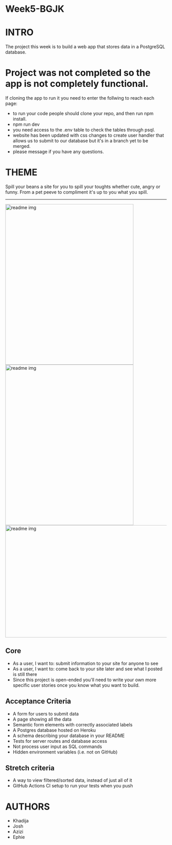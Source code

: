 # Week5-BGJK
# INTRO
The project this week is to build a web app that stores data in a PostgreSQL database.

# Project was not completed so the app is not completely functional.

If cloning the app to run it you need to enter the follwing to reach each page:
- to run your code people should clone your repo, and then run npm install.
- npm run dev 
- you need access to the .env table to check the tables through psql. 
- website has been updated with css changes to create user handler that allows us to submit to our database but it's in a branch yet to be merged.
- please message if you have any questions. 


# THEME
Spill your beans a site for you to spill your toughts whether cute, angry or funny. From a pet peeve to compliment it's up to you what you spill. 

----

<img src='https://user-images.githubusercontent.com/60614102/90199227-02e74800-ddcc-11ea-9cc6-33b0924e66e8.png' width='400' height='500' title='readme img'>
<img src='https://user-images.githubusercontent.com/60614102/90199241-0d094680-ddcc-11ea-9d0a-e82204e33074.png' width='400' height='500' title='readme img'>
<img src='https://user-images.githubusercontent.com/60614102/90199255-14c8eb00-ddcc-11ea-823b-8d1b1ef00cc6.png' width='600' height='350' title='readme img'>


## Core
- As a user, I want to: submit information to your site for anyone to see
- As a user, I want to: come back to your site later and see what I posted is still there
- Since this project is open-ended you'll need to write your own more specific user stories once you know what you want to build.

## Acceptance Criteria
- A form for users to submit data
- A page showing all the data
- Semantic form elements with correctly associated labels
- A Postgres database hosted on Heroku
- A schema describing your database in your README
- Tests for server routes and database access
- Not process user input as SQL commands
- Hidden environment variables (i.e. not on GitHub)

## Stretch criteria
- A way to view filtered/sorted data, instead of just all of it
- GitHub Actions CI setup to run your tests when you push

# AUTHORS
- Khadija 
- Josh
- Azizi 
- Ephie 
